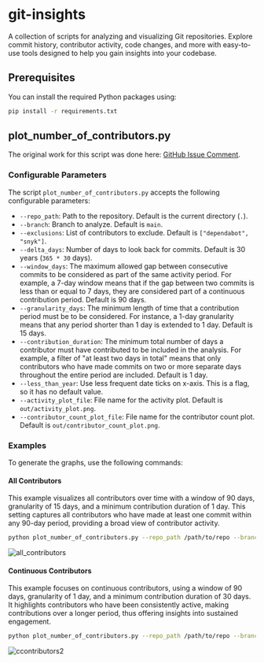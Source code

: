 # git-insights

A collection of scripts for analyzing and visualizing Git repositories. Explore commit history, contributor activity,
code changes, and more with easy-to-use tools designed to help you gain insights into your codebase.

## Prerequisites

You can install the required Python packages using:

```bash
pip install -r requirements.txt
```

## plot_number_of_contributors.py

The original work for this script was done
here: [GitHub Issue Comment](https://github.com/drew2a/ivory-tower/issues/1#issuecomment-1884614714).

### Configurable Parameters

The script `plot_number_of_contributors.py` accepts the following configurable parameters:

- `--repo_path`: Path to the repository. Default is the current directory (`.`).
- `--branch`: Branch to analyze. Default is `main`.
- `--exclusions`: List of contributors to exclude. Default is `["dependabot", "snyk"]`.
- `--delta_days`: Number of days to look back for commits. Default is 30 years (`365 * 30` days).
- `--window_days`: The maximum allowed gap between consecutive commits to be considered as part of the same activity
  period. For example, a 7-day window means that if the gap between two commits is less than or equal to 7 days, they
  are considered part of a continuous contribution period. Default is 90 days.
- `--granularity_days`: The minimum length of time that a contribution period must be to be considered. For instance, a
  1-day granularity means that any period shorter than 1 day is extended to 1 day. Default is 15 days.
- `--contribution_duration`: The minimum total number of days a contributor must have contributed to be included in the
  analysis. For example, a filter of "at least two days in total" means that only contributors who have made commits on
  two or more separate days throughout the entire period are included. Default is 1 day.
- `--less_than_year`: Use less frequent date ticks on x-axis. This is a flag, so it has no default value.
- `--activity_plot_file`: File name for the activity plot. Default is `out/activity_plot.png`.
- `--contributor_count_plot_file`: File name for the contributor count plot. Default is
  `out/contributor_count_plot.png`.

### Examples

To generate the graphs, use the following commands:

#### All Contributors

This example visualizes all contributors over time with a window of 90 days, granularity of 15 days, and a minimum
contribution duration of 1 day. This setting captures all contributors who have made at least one commit within any
90-day period, providing a broad view of contributor activity.

```bash
python plot_number_of_contributors.py --repo_path /path/to/repo --branch main --window_days 90 --granularity_days 15 --contribution_duration 1 --activity_plot_file all_contributors.png
```

![all_contributors](https://github.com/user-attachments/assets/59c44c57-ea72-4974-881a-f6a720ed57ff)

#### Continuous Contributors

This example focuses on continuous contributors, using a window of 90 days, granularity of 1 day, and a minimum
contribution duration of 30 days. It highlights contributors who have been consistently active, making contributions
over a longer period, thus offering insights into sustained engagement.

```bash
python plot_number_of_contributors.py --repo_path /path/to/repo --branch main --window_days 90 --granularity_days 1 --contribution_duration 30 --activity_plot_file continuous_contributors.png
```

![ccontributors2](https://github.com/user-attachments/assets/bb11ab72-791a-46f6-9058-bb526f95bad6)
